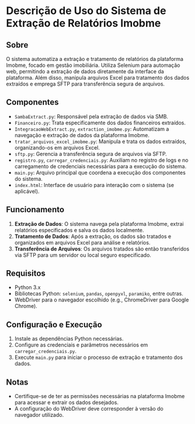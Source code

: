 # Descrição de Uso do Sistema de Extração de Relatórios Imobme

## Sobre
O sistema automatiza a extração e tratamento de relatórios da plataforma Imobme, focado em gestão imobiliária. Utiliza Selenium para automação web, permitindo a extração de dados diretamente da interface da plataforma. Além disso, manipula arquivos Excel para tratamento dos dados extraídos e emprega SFTP para transferência segura de arquivos.

## Componentes
- `SambaExtract.py`: Responsável pela extração de dados via SMB.
- `Financeiro.py`: Trata especificamente dos dados financeiros extraídos.
- `IntegracaoWebExtract.py`, `extraction_imobme.py`: Automatizam a navegação e extração de dados da plataforma Imobme.
- `tratar_arquivos_excel_imobme.py`: Manipula e trata os dados extraídos, organizando-os em arquivos Excel.
- `sftp.py`: Gerencia a transferência segura de arquivos via SFTP.
- `registro.py`, `carregar_credenciais.py`: Auxiliam no registro de logs e no carregamento de credenciais necessárias para a execução do sistema.
- `main.py`: Arquivo principal que coordena a execução dos componentes do sistema.
- `index.html`: Interface de usuário para interação com o sistema (se aplicável).

## Funcionamento
1. **Extração de Dados**: O sistema navega pela plataforma Imobme, extrai relatórios especificados e salva os dados localmente.
2. **Tratamento de Dados**: Após a extração, os dados são tratados e organizados em arquivos Excel para análise e relatórios.
3. **Transferência de Arquivos**: Os arquivos tratados são então transferidos via SFTP para um servidor ou local seguro especificado.

## Requisitos
- Python 3.x
- Bibliotecas Python: `selenium`, `pandas`, `openpyxl`, `paramiko`, entre outras.
- WebDriver para o navegador escolhido (e.g., ChromeDriver para Google Chrome).

## Configuração e Execução
1. Instale as dependências Python necessárias.
2. Configure as credenciais e parâmetros necessários em `carregar_credenciais.py`.
3. Execute `main.py` para iniciar o processo de extração e tratamento dos dados.

## Notas
- Certifique-se de ter as permissões necessárias na plataforma Imobme para acessar e extrair os dados desejados.
- A configuração do WebDriver deve corresponder à versão do navegador utilizado.
